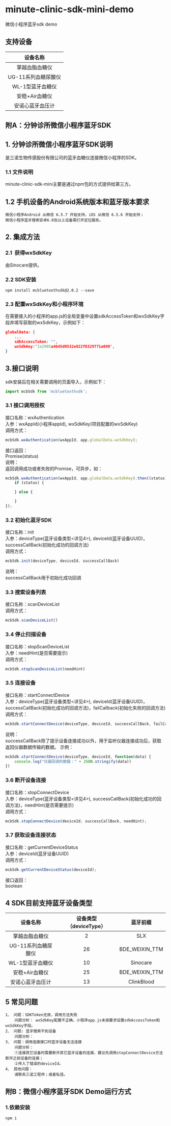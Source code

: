 # minute-clinic-sdk-mini-demo
微信小程序蓝牙sdk demo
## 支持设备
设备名称 | 
:-: | 
掌越血脂血糖仪 |
UG-11系列血糖尿酸仪 |
WL-1型蓝牙血糖仪 |
安稳+Air血糖仪 |A
安诺心蓝牙血压计 |

## 附A：分钟诊所微信小程序蓝牙SDK
## 1. 分钟诊所微信小程序蓝牙SDK说明
是三诺生物传感股份有限公司的蓝牙血糖仪连接微信小程序的SDK。

### 1.1 文件说明

minute-clinic-sdk-mini主要是通过npm包的方式提供给第三方。

## 1.2 手机设备的Android系统版本和蓝牙版本要求
    微信小程序Android 从微信 6.5.7 开始支持，iOS 从微信 6.5.6 开始支持；
    微信小程序蓝牙搜索安卓6.0及以上设备需打开定位服务。

## 2. 集成方法
### 2.1  获得wxSdkKey
由Sinocare提供。

### 2.2 SDK安装
    npm install mcbluetoothsdk@2.0.2 --save

### 2.3 配置wxSdkKey和小程序环境
在需要接入的小程序的app.js的全局变量中设置sdkAccessToken和wxSdkKey字段并填写获取的wxSdkKey，示例如下：
````json
globalData: {
    ...
    sdkAccessToken: "",
    wxSdkKey:'1e2905a4645d0532e822f0329771e090',
}
````

## 3.接口说明
sdk安装后在相关需要调用的页面导入，示例如下：
```JavaScript
import mcbSdk from 'mcbluetoothsdk';
```
### 3.1 接口调用授权
接口名称：wxAuthentication<br>
入参：wxAppId(小程序appId), wxSdkKey(项目配置的wxSdkKey)<br>
调用方式：
```JavaScript
mcbSdk.wxAuthentication(wxAppId, app.globalData.wxSdkKey);
```
接口返回：<br>
Promise(status)<br>
说明：<br>
返回调用成功或者失败的Promise，可异步，如：
```JavaScript
mcbSdk.wxAuthentication(wxAppId, app.globalData.wxSdkKey).then((status) => {
    if (status) {

    } else {

    }
});
```

### 3.2 初始化蓝牙SDK
接口名称：init<br>
入参：deviceType(蓝牙设备类型<详见4>), deviceId(蓝牙设备UUID)，successCallBack(初始化成功的回调方法)<br>
调用方式：
```JavaScript
mcbSdk.init(deviceType, deviceId, successCallBack)
```
说明：<br>
successCallBack用于初始化成功回调

### 3.3 搜索设备列表
接口名称：scanDeviceList<br>
调用方式：
```JavaScript
mcbSdk.scanDeviceList()
```

### 3.4 停止扫描设备
接口名称：stopScanDeviceList<br>
入参：needHint(是否需要提示)<br>
调用方式：
```JavaScript
mcbSdk.stopScanDeviceList(needHint)
```

### 3.5 连接设备
接口名称：startConnectDevice<br>
入参：deviceType(蓝牙设备类型<详见4>), deviceId(蓝牙设备UUID)，successCallBack(初始化成功的回调方法)，failCallback(初始化失败的回调方法)<br>
调用方式：
```JavaScript
mcbSdk.startConnectDevice(deviceType, deviceId, successCallBack, failCallback);
```
说明：<br>
successCallBack除了提示设备连接成功以外，用于监听仪器连接成功后，获取返回仪器数据传输的数据。
示例：<br>
```JavaScript
mcbSdk.startConnectDevice(deviceType, deviceId, function(data) {
    console.log("仪器回调的数据：" + JSON.stringify(data))
})
```

### 3.6 断开设备连接
接口名称：stopConnectDevice<br>
入参：deviceType(蓝牙设备类型<详见4>), successCallBack(初始化成功的回调方法)，needHint(是否需要提示)<br>
调用方式：
```JavaScript
mcbSdk.stopConnectDevice(deviceId, successCallBack, needHint);
```

### 3.7 获取设备连接状态
接口名称：getCurrentDeviceStatus<br>
入参：deviceId(蓝牙设备UUID)<br>
调用方式：
```JavaScript
mcbSdk.getCurrentDeviceStatus(deviceId);
```
接口返回：<br>
boolean

## 4 SDK目前支持蓝牙设备类型
设备名称 | 设备类型（deviceType） | 蓝牙前缀
:-: | :-: | :-:
掌越血脂血糖仪 | 2 | SLX
UG-11系列血糖尿酸仪 | 26 | BDE_WEIXIN_TTM
WL-1型蓝牙血糖仪 | 10 | Sinocare
安稳+Air血糖仪 | 25 | BDE_WEIXIN_TTM
安诺心蓝牙血压计 | 13 | ClinkBlood

## 5 常见问题  
    1、 问题：SDKToken无效，调用方法失败
        问题分析： wxSdkKey配置不正确，小程序app.js未按要求设置sdkAccessToken和wxSdkKey字段。
    2、 问题: 蓝牙搜索不到设备
        问题分析：
    3、 问题：调用连接接口时蓝牙设备无法连接
        问题分析：
        ①连接其它设备时需要断开其它蓝牙设备的连接，建议先调用stopConnectDevice方法断开之前设备的连接；
        ②传入了错误的deviceId。
    4、 其他问题：
        请联系三诺工程师；或者私信。

## 附B：微信小程序蓝牙SDK Demo运行方式

### 1.依赖安装
```
npm i
```